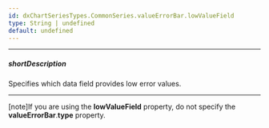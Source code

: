 ```yaml
---
id: dxChartSeriesTypes.CommonSeries.valueErrorBar.lowValueField
type: String | undefined
default: undefined
---
```

---
##### shortDescription
Specifies which data field provides low error values.

---
[note]If you are using the **lowValueField** property, do not specify the **valueErrorBar**.**type** property.